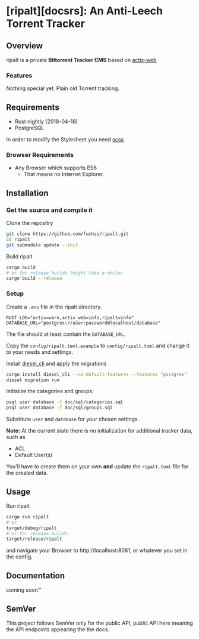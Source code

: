 [ripalt][docsrs]: An Anti-Leech Torrent Tracker
========================================

## Overview

ripalt is a private **Bittorrent Tracker CMS** based on [actix-web](https://github.com/actix/actix-web)

### Features
Nothing special yet. Plain old Torrent tracking.

## Requirements

- Rust nightly (2018-04-18)
- PostgreSQL

In order to modify the Stylesheet you need [scss](https://sass-lang.com).

### Browser Requirements

- Any Browser which supports ES6.
    - That means no Internet Explorer.

## Installation

### Get the source and compile it

Clone the repositry
```bash
git clone https://github.com/fuchsi/ripalt.git
cd ripalt
git submodule update --init
```
Build ripalt
```bash
cargo build
# or for release builds (might take a while)
cargo build --release
```

### Setup

Create a `.env` file in the ripalt directory.
```
RUST_LOG="actix=warn,actix_web=info,ripalt=info"
DATABASE_URL="postgres://user:password@localhost/database"
```
The file should at least contain the `DATABASE_URL`.

Copy the `config/ripalt.toml.example` to `config/ripalt.toml` and change it to your needs and settings.

Install [diesel_cli](https://github.com/diesel-rs/diesel/tree/master/diesel_cli) and apply the migrations
```bash
cargo install diesel_cli --no-default-features --features "postgres"
diesel migration run
```

Initialize the categories and groups:
```bash
psql user database -f doc/sql/categories.sql
psql user database -f doc/sql/groups.sql
```
Substitute `user` and `database` for your chosen settings.

**Note:** At the current state there is no initialization for additional tracker data, such as
- ACL
- Default User(s)

You'll have to create them on your own **and** update the `ripalt.toml` file for the created data.

## Usage

Run ripalt
```bash
cargo run ripalt
# or
target/debug/ripalt
# or for release builds
target/release/ripalt
```
and navigate your Browser to http://localhost:8081, or whatever you set in the config.

## Documentation
coming soon™

## SemVer
This project follows SemVer only for the public API, public API here meaning the API endpoints appearing the the docs.

